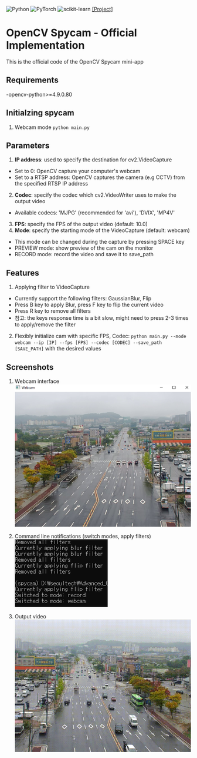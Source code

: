 ![Python](https://img.shields.io/badge/python-3.8.8-3670A0?style=for-the-badge&logo=python&logoColor=white)
![PyTorch](https://img.shields.io/badge/PyTorch-1.7.1-%23EE4C2C.svg?style=for-the-badge&logo=PyTorch&logoColor=white)
![scikit-learn](https://img.shields.io/badge/scikit--learn-0.24.1-%23F7931E.svg?style=for-the-badge&logo=scikit-learn&logoColor=white)
[[Project]](https://github.com/zachnguyen03/opencv_spycam)

# OpenCV Spycam - Official Implementation
This is the official code of the OpenCV Spycam mini-app

## **Requirements**
-opencv-python>=4.9.0.80

## **Initialzing spycam**
1. Webcam mode
`python main.py`

## **Parameters**
1. **IP address**: used to specify the destination for cv2.VideoCapture
- Set to 0: OpenCV capture your computer's webcam
- Set to a RTSP address: OpenCV captures the camera (e.g CCTV) from the specified RTSP IP address
2. **Codec**: specify the codec which cv2.VideoWriter uses to make the output video
- Available codecs: 'MJPG' (recommended for 'avi'), 'DVIX', 'MP4V' 
3. **FPS**: specify the FPS of the output video (default: 10.0)
4. **Mode**: specify the starting mode of the VideoCapture (default: webcam)
- This mode can be changed during the capture by pressing SPACE key 
- PREVIEW mode: show preview of the cam on the monitor
- RECORD mode: record the video and save it to save_path

## **Features**
1. Applying filter to VideoCapture
- Currently support the following filters: GaussianBlur, Flip
- Press B key to apply Blur, press F key to flip the current video
- Press R key to remove all filters
- 참고: the keys response time is a bit slow, might need to press 2-3 times to apply/remove the filter
2. Flexibly initialize cam with specific FPS, Codec:
`python main.py --mode webcam --ip [IP] --fps [FPS] --codec [CODEC] --save_path [SAVE_PATH]` with the desired values


## Screenshots
1. Webcam interface  
![webcam example](./assets/webcam.png)

2. Command line notifications (switch modes, apply filters)  
![notifications](./assets/notis.png)

3. Output video  
![video](./assets/out.gif)